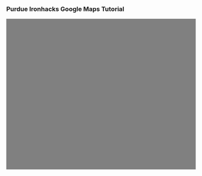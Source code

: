 <!DOCTYPE html>
<html>
  <head>
    <style>
      #map {
        width: 100%;
        height: 400px;
        background-color: grey;
      }
    </style>
    <script type="text/javascript">
	function initMap(){
		var mapDiv = document.getElementById('map');
		var map = new google.maps.Map(mapDiv, {
			center: {lat: 40.4237, lng: 86.9212},
			zoom: 16});
		var marker = new google.maps.Marker({ //Line 1
			position: {lat: 40.4237, lng: 86.9212}, //Line2: Location to be highlighted
			map: map,//Line 3: Reference to map object
			title: 'Purdue University' //Line 4: Title to be given
		})
	}
	</script>
  </head>
  <body>
    <h3>Purdue Ironhacks Google Maps Tutorial</h3>
    <div id="map"></div>
  </body>
  <script async defer
	src="https://maps.googleapis.com/maps/api/js?key=AIzaSyCC4lO1PjOC9xzRaOK86FJoht6VBFYcsB8&callback=initMap">
</script>
</html>